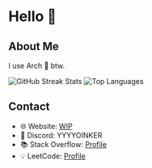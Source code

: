 #  Hello 👋

## About Me
I use Arch 🐧 btw.

![GitHub Streak Stats](https://streak-stats.demolab.com?user=YYYYOINKER&theme=radical)
![Top Languages](https://github-readme-stats.vercel.app/api/top-langs/?username=YYYYOINKER&layout=compact&theme=radical)

## Contact
- 🌐 Website: [WIP]()
- 💬 Discord: YYYYOINKER
- 📚 Stack Overflow: [Profile](https://stackoverflow.com/users/24839885/yyyyoinker)
- 💡 LeetCode: [Profile](https://leetcode.com/u/YYYOINKER/)
